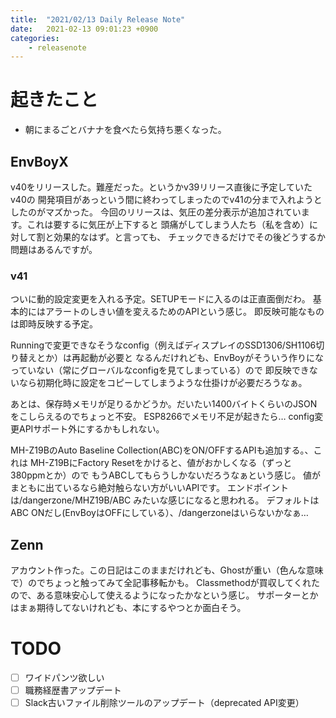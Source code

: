 ```yaml
---
title:  "2021/02/13 Daily Release Note"
date:   2021-02-13 09:01:23 +0900
categories:
    - releasenote
---
```

# 起きたこと

* 朝にまるごとバナナを食べたら気持ち悪くなった。

## EnvBoyX

v40をリリースした。難産だった。というかv39リリース直後に予定していたv40の
開発項目があっという間に終わってしまったのでv41の分まで入れようとしたのがマズかった。
今回のリリースは、気圧の差分表示が追加されています。これは要するに気圧が上下すると
頭痛がしてしまう人たち（私を含め）に対して割と効果的なはず。と言っても、
チェックできるだけでその後どうするか問題はあるんですが。

### v41

ついに動的設定変更を入れる予定。SETUPモードに入るのは正直面倒だわ。
基本的にはアラートのしきい値を変えるためのAPIという感じ。 即反映可能なものは即時反映する予定。

Runningで変更できなそうなconfig（例えばディスプレイのSSD1306/SH1106切り替えとか）は再起動が必要と
なるんだけれども、EnvBoyがそういう作りになっていない（常にグローバルなconfigを見てしまっている）ので
即反映できないなら初期化時に設定をコピーしてしまうような仕掛けが必要だろうなぁ。

あとは、保存時メモリが足りるかどうか。だいたい1400バイトくらいのJSONをこしらえるのでちょっと不安。
ESP8266でメモリ不足が起きたら… config変更APIサポート外にするかもしれない。

MH-Z19BのAuto Baseline Collection(ABC)をON/OFFするAPIも追加する。、これは
MH-Z19BにFactory Resetをかけると、値がおかしくなる（ずっと380ppmとか）ので
もうABCしてもらうしかないだろうなぁという感じ。 値がまともに出ているなら絶対触らない方がいいAPIです。
エンドポイントは/dangerzone/MHZ19B/ABC みたいな感じになると思われる。
デフォルトはABC ONだし(EnvBoyはOFFにしている）、/dangerzoneはいらないかなぁ…

## Zenn

アカウント作った。この日記はこのままだけれども、Ghostが重い（色んな意味で）のでちょっと触ってみて全記事移転かも。
Classmethodが買収してくれたので、ある意味安心して使えるようになったかなという感じ。
サポーターとかはまぁ期待してないけれども、本にするやつとか面白そう。

# TODO 

- [ ] ワイドパンツ欲しい
- [ ] 職務経歴書アップデート
- [ ] Slack古いファイル削除ツールのアップデート（deprecated API変更）
